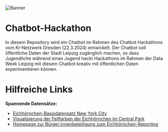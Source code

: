 ![Banner](https://github.com/nih23/Chatbot-Hackathon/blob/main/res/Banner.jpg?raw=true)

# Chatbot-Hackathon

In diesem Repository wird ein Chatbot im Rahmen des Chatbot Hackathons vom KI-Netzwerk Dresden (22.3.2024) entwickelt. Der Chatbot soll öffentliche Daten der Stadt Leipzig zugänglich machen, so dass Jugendliche während eines Jugend hackt Hackathons im Rahmen der Data Week Leipzig mit diesem Chatbot kreativ mit öffentlichen Daten experimentieren können.

# Hilfreiche Links

**Spannende Datensätze:**
- [Eichhörnchen-Basisdatensatz New York City](https://data.cityofnewyork.us/Environment/2018-Central-Park-Squirrel-Census-Squirrel-Data/vfnx-vebw/data_preview)
- [Visualisierung der Fellfarben der Eichhörnchen im Central Park](https://data.cityofnewyork.us/Environment/2018-Squirrel-Census-Fur-Color-Map/fak5-wcft)
- [Homepage zur Bürger:innenbeteiligung zum Eichhörnchen-Reporting](https://www.thesquirrelcensus.com/)
